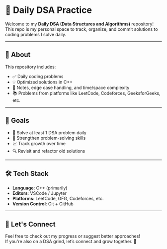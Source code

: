 # 🧠 Daily DSA Practice

Welcome to my **Daily DSA (Data Structures and Algorithms)** repository!  
This repo is my personal space to track, organize, and commit solutions to coding problems I solve daily.

---

## 📌 About

This repository includes:

- ✅ Daily coding problems
- 💡 Optimized solutions in C++ 
- 📝 Notes, edge case handling, and time/space complexity
- 📚 Problems from platforms like LeetCode, Codeforces, GeeksforGeeks, etc.

---


## 🚀 Goals

- 📆 Solve at least 1 DSA problem daily
- 🧠 Strengthen problem-solving skills
- 📈 Track growth over time
- 🔍 Revisit and refactor old solutions

---

## 🛠️ Tech Stack

- **Language**: C++ (primarily)
- **Editors**: VSCode / Jupyter
- **Platforms**: LeetCode, GFG, Codeforces, etc.
- **Version Control**: Git + GitHub

---

## 🤝 Let's Connect

Feel free to check out my progress or suggest better approaches!  
If you're also on a DSA grind, let’s connect and grow together. 🌱


